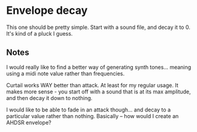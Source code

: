 # Envelope decay

This one should be pretty simple. Start with a sound file, and decay it to 0.
It's kind of a pluck I guess.

## Notes

I would really like to find a better way of generating synth tones... meaning
using a midi note value rather than frequencies.

Curtail works WAY better than attack. At least for my regular usage. It makes
more sense - you start off with a sound that is at its max amplitude, and then
decay it down to nothing.

I would like to be able to fade in an attack though... and decay to a particular
value rather than nothing. Basically – how would I create an AHDSR envelope?
